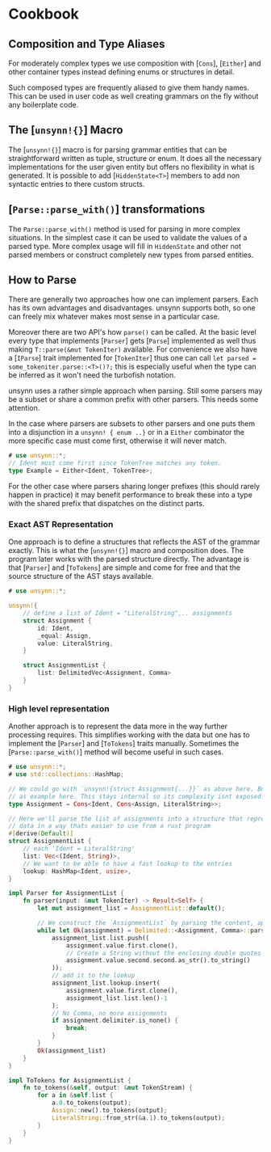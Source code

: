 # Cookbook

## Composition and Type Aliases

For moderately complex types we use composition with [`Cons`], [`Either`] and other container
types instead defining enums or structures in detail.

Such composed types are frequently aliased to give them handy names. This can be used in user
code as well creating grammars on the fly without any boilerplate code.

## The [`unsynn!{}`] Macro

The [`unsynn!{}`] macro is for parsing grammar entities that can be straightforward written as
tuple, structure or enum. It does all the necessary implementations for the user given entity
but offers no flexibility in what is generated. It is possible to add [`HiddenState<T>`]
members to add non syntactic entries to there custom structs.

## [`Parse::parse_with()`] transformations

The `Parse::parse_with()` method is used for parsing in more complex situations. In the
simplest case it can be used to validate the values of a parsed type. More complex usage will
fill in `HiddenState` and other not parsed members or construct completely new types from
parsed entities.


## How to Parse

There are generally two approaches how one can implement parsers. Each has its own advantages
and disadvantages. unsynn supports both, so one can freely mix whatever makes most sense in a
particular case.

Moreover there are two API's how `parse()` can be called. At the basic level every type that
implements [`Parser`] gets [`Parse`] implemented as well thus making `T::parse(&mut
TokenIter)` available. For convenience we also have a [`IParse`] trait implemented for
[`TokenIter`] thus one can call `let parsed = some_tokeniter.parse::<T>()?;` this is
especially useful when the type can be inferred as it won't need the turbofish notation.

unsynn uses a rather simple approach when parsing. Still some parsers may be a subset or share
a common prefix with other parsers. This needs some attention.

In the case where parsers are subsets to other parsers and one puts them into a disjunction in
a `unsynn! { enum ..}` or in a `Either` combinator the more specific case must come first,
otherwise it will never match.

```rust
# use unsynn::*;
// Ident must come first since TokenTree matches any token.
type Example = Either<Ident, TokenTree>;
```

For the other case where parsers sharing longer prefixes (this should rarely happen in
practice) it may benefit performance to break these into a type with the shared prefix that
dispatches on the distinct parts.


### Exact AST Representation

One approach is to define a structures that reflects the AST of the grammar exactly.  This is
what the [`unsynn!{}`] macro and composition does. The program later works with the parsed
structure directly. The advantage is that [`Parser`] and [`ToTokens`] are simple and come for
free and that the source structure of the AST stays available.

```rust
# use unsynn::*;

unsynn!{
    // define a list of Ident = "LiteralString",.. assignments
    struct Assignment {
        id: Ident,
        _equal: Assign,
        value: LiteralString,
    }

    struct AssignmentList {
        list: DelimitedVec<Assignment, Comma>
    }
}
```

### High level representation

Another approach is to represent the data more in the way further processing requires. This
simplifies working with the data but one has to implement the [`Parser`] and [`ToTokens`]
traits manually. Sometimes the [`Parse::parse_with()`] method will become useful in such
cases.

```rust
# use unsynn::*;
# use std::collections::HashMap;

// We could go with `unsynn!{struct Assignment{...}}` as above here. But lets use composition
// as example here. This stays internal so its complexity isnt exposed.
type Assignment = Cons<Ident, Cons<Assign, LiteralString>>;

// Here we'll parse the list of assignments into a structure that represents the
// data in a way thats easier to use from a rust program
#[derive(Default)]
struct AssignmentList {
    // each 'Ident = LiteralString'
    list: Vec<(Ident, String)>,
    // We want to be able to have a fast lookup to the entries
    lookup: HashMap<Ident, usize>,
}

impl Parser for AssignmentList {
    fn parser(input: &mut TokenIter) -> Result<Self> {
        let mut assignment_list = AssignmentList::default();

        // We construct the `AssignmentList` by parsing the content, appending and processing it.
        while let Ok(assignment) = Delimited::<Assignment, Comma>::parse(input) {
            assignment_list.list.push((
                assignment.value.first.clone(),
                // Create a String without the enclosing double quotes
                assignment.value.second.second.as_str().to_string()
            ));
            // add it to the lookup
            assignment_list.lookup.insert(
                assignment.value.first.clone(),
                assignment_list.list.len()-1
            );
            // No Comma, no more assignments
            if assignment.delimiter.is_none() {
                break;
            }
        }
        Ok(assignment_list)
    }
}

impl ToTokens for AssignmentList {
    fn to_tokens(&self, output: &mut TokenStream) {
        for a in &self.list {
            a.0.to_tokens(output);
            Assign::new().to_tokens(output);
            LiteralString::from_str(&a.1).to_tokens(output);
        }
    }
}
```
